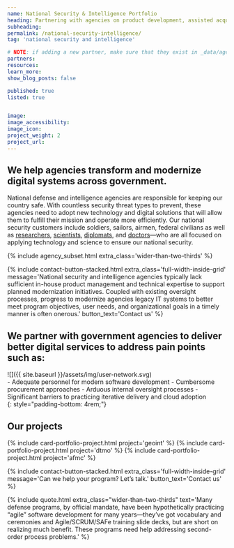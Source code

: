 ```yaml
---
name: National Security & Intelligence Portfolio
heading: Partnering with agencies on product development, assisted acquisitions & portfolio management.
subheading:
permalink: /national-security-intelligence/
tag: 'national security and intelligence'

# NOTE: if adding a new partner, make sure that they exist in _data/agencies.yml
partners:
resources:
learn_more:
show_blog_posts: false

published: true
listed: true


image:
image_accessibility:
image_icon:
project_weight: 2
project_url:
---
```

## We help agencies transform and modernize digital systems across government.

National defense and intelligence agencies are responsible for keeping our country safe.  With countless security threat types to prevent, these agencies need to adopt new technology and digital solutions that will allow them to fulfill their mission and operate more efficiently. Our national security customers include soldiers, sailors, airmen, federal civilians as well as [researchers](https://www.homelandsecurity.noaa.gov/role.html), [scientists](https://www.energy.gov/national-security-safety), [diplomats](https://www.state.gov/), and [doctors](https://www.cdc.gov/)—who are all focused on applying technology and science to ensure our national security. 

{% include agency_subset.html extra_class='wider-than-two-thirds' %}

{% include contact-button-stacked.html extra_class='full-width-inside-grid' message='National security and intelligence agencies typically lack sufficient in-house product management and technical expertise to support planned modernization initiatives. Coupled  with existing  oversight processes, progress to modernize agencies legacy IT systems to better meet program objectives, user needs, and organizational goals in a timely manner is often onerous.' button_text='Contact us' %}

## We partner with government agencies to deliver better digital services to address pain points such as:


<div class="usa-grid portfolio-highlights">
<div class="usa-width-one-sixth" markdown="1">
![]({{ site.baseurl }}/assets/img/user-network.svg)
</div>
<div class="usa-width-five-sixths" markdown="1">
- Adequate personnel for modern software development 
- Cumbersome procurement approaches
- Arduous internal oversight processes
- Significant barriers to practicing iterative delivery and cloud adoption
</div>
</div>
{: style="padding-bottom: 4rem;"}

<section class="usa-section full-width-inside-grid background-gray">
  <section class="usa-grid">
    <h2>Our projects</h2>
    {% include card-portfolio-project.html
       project='geoint'
    %}
    {% include card-portfolio-project.html
       project='dtmo'
    %}
    {% include card-portfolio-project.html
       project='afmc'
    %}
  </section>
</section>

{% include contact-button-stacked.html extra_class='full-width-inside-grid' message='Can we help your program? Let’s talk.' button_text='Contact us' %}

{% include quote.html extra_class="wider-than-two-thirds" text='Many defense programs, by official mandate, have been hypothetically practicing “agile” software development for many years—they’ve got vocabulary and ceremonies and Agile/SCRUM/SAFe training slide decks, but are short on realizing much benefit. These programs need help addressing second-order process problems.' %}
